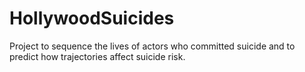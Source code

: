 # HollywoodSuicides
Project to sequence the lives of actors who committed suicide and to predict how trajectories affect suicide risk.
